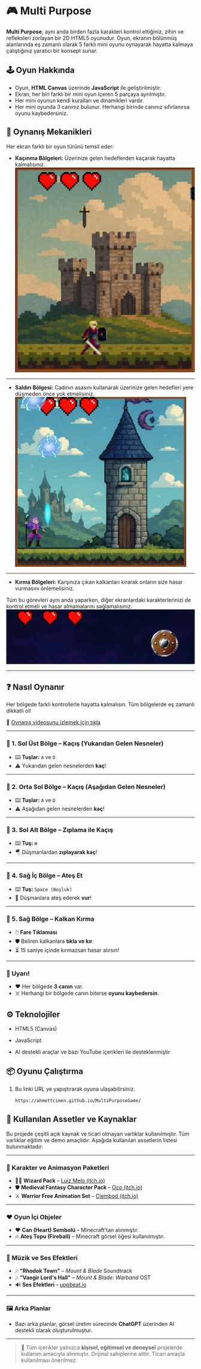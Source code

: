 # 🎮 Multi Purpose

**Multi Purpose**, aynı anda birden fazla karakteri kontrol ettiğiniz, zihin ve refleksleri zorlayan bir 2D HTML5 oyunudur. Oyun, ekranın bölünmüş alanlarında eş zamanlı olarak 5 farklı mini oyunu oynayarak hayatta kalmaya çalıştığınız yaratıcı bir konsept sunar.

## 🕹️ Oyun Hakkında

- Oyun, **HTML Canvas** üzerinde **JavaScript** ile geliştirilmiştir.
- Ekran, her biri farklı bir mini oyun içeren 5 parçaya ayrılmıştır.
- Her mini oyunun kendi kuralları ve dinamikleri vardır.
- Her mini oyunda 3 canınız bulunur. Herhangi birinde canınız sıfırlanırsa oyunu kaybedersiniz.

## 🎯 Oynanış Mekanikleri

Her ekran farklı bir oyun türünü temsil eder:

- **Kaçınma Bölgeleri:** Üzerinize gelen hedeflerden kaçarak hayatta kalmalısınız.
  ![Kaçınma](example/dodge2.png)

---

- **Saldırı Bölgesi:** Cadının asasını kullanarak üzerinize gelen hedefleri yere düşmeden önce yok etmelisiniz.
  ![Saldırı](example/attack.png)

---

- **Kırma Bölgeleri:** Karşınıza çıkan kalkanları kırarak onların size hasar vurmasını önlemelisiniz.

Tüm bu görevleri aynı anda yaparken, diğer ekranlardaki karakterlerinizi de kontrol etmeli ve hasar almamalarını sağlamalısınız.
![Kırma](example/break.png)

---

## ❓ Nasıl Oynanır

Her bölgede farklı kontrollerle hayatta kalmalısın. Tüm bölgelerde eş zamanlı dikkatli ol!

🎥 [Oynanış videosunu izlemek için tıkla](https://youtu.be/IRMG6fbRpGU)


---

### 🔹 1. Sol Üst Bölge – Kaçış (Yukarıdan Gelen Nesneler)

- ⌨️ **Tuşlar:** `A` ve `D`
- ⚠️ Yukarıdan gelen nesnelerden **kaç**!

---

### 🔹 2. Orta Sol Bölge – Kaçış (Aşağıdan Gelen Nesneler)

- ⌨️ **Tuşlar:** `A` ve `D`
- ⚠️ Aşağıdan gelen nesnelerden **kaç**!

---

### 🔹 3. Sol Alt Bölge – Zıplama ile Kaçış

- ⌨️ **Tuş:** `W`
- 🪂 Düşmanlardan **zıplayarak kaç**!

---

### 🔹 4. Sağ İç Bölge – Ateş Et

- ⌨️ **Tuş:** `Space (Boşluk)`
- 🎯 Düşmanlara ateş ederek **vur**!

---

### 🔹 5. Sağ Bölge – Kalkan Kırma

- 🖱️ **Fare Tıklaması**
- 🛡️ Beliren kalkanlara **tıkla ve kır**.
- ⏳ 15 saniye içinde kırmazsan hasar alırsın!

---

### 🚨 Uyarı!

- ❤️ Her bölgede **3 canın** var.
- ☠️ Herhangi bir bölgede canın biterse **oyunu kaybedersin**.

## ⚙️ Teknolojiler

- HTML5 (Canvas)
- JavaScript

- AI destekli araçlar ve bazı YouTube içerikleri ile desteklenmiştir

## 📦 Oyunu Çalıştırma

1. Bu linki URL ye yapıştırarak oyuna ulaşabilirsiniz.
   ```bash
   https://ahmettcimen.github.io/MultiPurposeGame/


   ```
 ## 🎨 Kullanılan Assetler ve Kaynaklar

Bu projede çeşitli açık kaynak ve ticari olmayan varlıklar kullanılmıştır. Tüm varlıklar eğitim ve demo amaçlıdır. Aşağıda kullanılan assetlerin listesi bulunmaktadır:

---

### 👾 Karakter ve Animasyon Paketleri

- 🧙‍♂️ **Wizard Pack** – [Luiz Melo (itch.io)](https://luizmelo.itch.io/wizard-pack)  
- 🛡️ **Medieval Fantasy Character Pack** – [Oco (itch.io)](https://oco.itch.io/medieval-fantasy-character-pack)  
- ⚔️ **Warrior Free Animation Set** – [Clembod (itch.io)](https://clembod.itch.io/warrior-free-animation-set?download#google_vignette)

---

### ❤️ Oyun İçi Objeler

- ❤️ **Can (Heart) Sembolü** – Minecraft'tan alınmıştır.  
- 🔥 **Ateş Topu (Fireball)** – Minecraft görsel öğesi kullanılmıştır.

---

### 🎵 Müzik ve Ses Efektleri

- 🎶 **"Rhodok Town"** – *Mount & Blade* Soundtrack  
- 🎶 **"Vaegir Lord's Hall"** – *Mount & Blade: Warband* OST  
- 🔊 **Ses Efektleri** – [uppbeat.io](https://uppbeat.io)

---

### 🖼️ Arka Planlar

- Bazı arka planlar, görsel üretim sürecinde **ChatGPT** üzerinden AI destekli olarak oluşturulmuştur.

---

> 📌 Tüm içerikler yalnızca **kişisel, eğitimsel ve deneysel** projelerde kullanım amacıyla alınmıştır. Orijinal sahiplerine aittir. Ticari amaçla kullanılması önerilmez.

